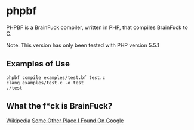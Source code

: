 phpbf
=====

PHPBF is a BrainFuck compiler, written in PHP, that compiles BrainFuck to C.

Note: This version has only been tested with PHP version 5.5.1

Examples of Use
---------------
```
phpbf compile examples/test.bf test.c
clang examples/test.c -o test
./test
```

What the f*ck is BrainFuck?
---------------------------
[Wikipedia](http://en.wikipedia.org/wiki/Brainfuck)
[Some Other Place I Found On Google](http://www.muppetlabs.com/~breadbox/bf/)
